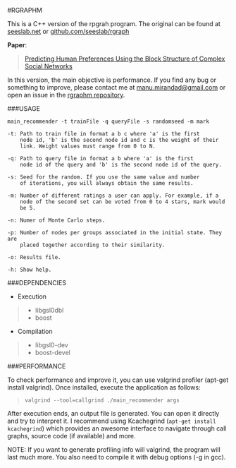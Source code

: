 #RGRAPHM


This is a C++ version of the rpgrah program. The original can be found at
[seeslab.net](http://seeslab.net/downloads/network-c-libraries-rgraph) or 
[github.com/seeslab/rgraph](http://github.com/seeslab/rgraph)

**Paper**:
> [Predicting Human Preferences Using the Block Structure of Complex Social Networks](http://www.plosone.org/article/info%3Adoi%2F10.1371%2Fjournal.pone.0044620)

In this version, the main objective is performance. If you find any bug or 
something to improve, please contact me at manu.mirandad@gmail.com or open
an issue in the [rgraphm repository](https://bitbucket.org/seeslab/rgraphm.git).


###USAGE

    main_recommender -t trainFile -q queryFile -s randomseed -m mark

    -t: Path to train file in format a b c where 'a' is the first 
        node id, 'b' is the second node id and c is the weight of their 
        link. Weight values must range from 0 to N.

    -q: Path to query file in format a b where 'a' is the first 
        node id of the query and 'b' is the second node id of the query.

    -s: Seed for the random. If you use the same value and number 
        of iterations, you will always obtain the same results.

    -m: Number of different ratings a user can apply. For example, if a 
        node of the second set can be voted from 0 to 4 stars, mark would 
        be 5.

    -n: Numer of Monte Carlo steps.

    -p: Number of nodes per groups associated in the initial state. They are 
        placed together according to their similarity. 
    
    -o: Results file.

    -h: Show help.



###DEPENDENCIES

* Execution
> * libgsl0dbl
> * boost

* Compilation
> * libgsl0-dev
> * boost-devel




###PERFORMANCE

To check performance and improve it, you can use valgrind profiler (apt-get install
valgrind). Once installed, execute the application as follows:

> `valgrind --tool=callgrind ./main_recommender args`

After execution ends, an output file is generated. You can open it directly and
try to interpret it. I recommend using Kcachegrind (`apt-get install kcachegrind`)
which provides an awesome interface to navigate through call graphs, source
code (if available) and more.

NOTE: If you want to generate profiling info will valgrind, the program will
last much more. You also need to compile it with debug options (-g in gcc).
